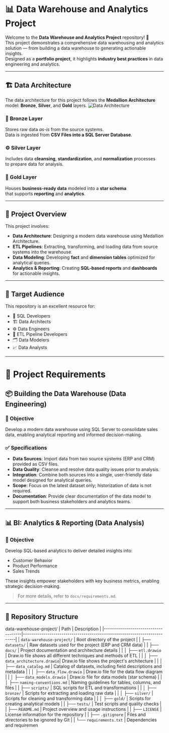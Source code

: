 # 📊 Data Warehouse and Analytics Project

Welcome to the **Data Warehouse and Analytics Project** repository! 🚀  
This project demonstrates a comprehensive data warehousing and analytics solution — from building a data warehouse to generating actionable insights.  
Designed as a **portfolio project**, it highlights **industry best practices** in data engineering and analytics.

---

## 🏗️ Data Architecture

The data architecture for this project follows the **Medallion Architecture** model: **Bronze**, **Silver**, and **Gold** layers.
![Data Architecture](docs/data_architecture.png)
### 🔹 Bronze Layer
Stores raw data *as-is* from the source systems.  
Data is ingested from **CSV Files into a SQL Server Database**.

### ⚙️ Silver Layer
Includes data **cleansing**, **standardization**, and **normalization** processes  
to prepare data for analysis.

### 🥇 Gold Layer
Houses **business-ready data** modeled into a **star schema**  
that supports **reporting** and **analytics**.

---

## 📖 Project Overview

This project involves:

- **Data Architecture**: Designing a modern data warehouse using Medallion Architecture.
- **ETL Pipelines**: Extracting, transforming, and loading data from source systems into the warehouse.
- **Data Modeling**: Developing **fact** and **dimension tables** optimized for analytical queries.
- **Analytics & Reporting**: Creating **SQL-based reports** and **dashboards** for actionable insights.

---

## 🎯 Target Audience

This repository is an excellent resource for:

- 🧠 SQL Developers  
- 🏗️ Data Architects  
- ⚙️ Data Engineers  
- 🔄 ETL Pipeline Developers  
- 🗂️ Data Modelers  
- 📈 Data Analysts  

---
# 🚀 Project Requirements

## 📦 Building the Data Warehouse (Data Engineering)

### 🎯 Objective
Develop a modern data warehouse using SQL Server to consolidate sales data, enabling analytical reporting and informed decision-making.

### ✅ Specifications
- **Data Sources**: Import data from two source systems (ERP and CRM) provided as CSV files.
- **Data Quality**: Cleanse and resolve data quality issues prior to analysis.
- **Integration**: Combine both sources into a single, user-friendly data model designed for analytical queries.
- **Scope**: Focus on the latest dataset only; historization of data is not required.
- **Documentation**: Provide clear documentation of the data model to support both business stakeholders and analytics teams.

---

## 📊 BI: Analytics & Reporting (Data Analysis)

### 🎯 Objective
Develop SQL-based analytics to deliver detailed insights into:

- Customer Behavior
- Product Performance
- Sales Trends

These insights empower stakeholders with key business metrics, enabling strategic decision-making.

> For more details, refer to `docs/requirements.md`.

---

## 📂 Repository Structure

data-warehouse-project/
| Path                                | Description                                                              |
|-------------------------------------|--------------------------------------------------------------------------|
| `data-warehouse-project/`          | Root directory of the project                                            |
| ├── `datasets/`                    | Raw datasets used for the project (ERP and CRM data)                     |
| ├── `docs/`                        | Project documentation and architecture details                          |
| │   ├── `etl.drawio`              | Draw.io file shows all different techniques and methods of ETL           |
| │   ├── `data_architecture.drawio`| Draw.io file shows the project's architecture                            |
| │   ├── `data_catalog.md`         | Catalog of datasets, including field descriptions and metadata           |
| │   ├── `data_flow.drawio`        | Draw.io file for the data flow diagram                                   |
| │   ├── `data_models.drawio`      | Draw.io file for data models (star schema)                               |
| │   ├── `naming-conventions.md`   | Naming guidelines for tables, columns, and files                         |
| ├── `scripts/`                    | SQL scripts for ETL and transformations                                  |
| │   ├── `bronze/`                 | Scripts for extracting and loading raw data                              |
| │   ├── `silver/`                 | Scripts for cleaning and transforming data                               |
| │   ├── `gold/`                   | Scripts for creating analytical models                                   |
| ├── `tests/`                      | Test scripts and quality checks                                          |
| ├── `README.md`                   | Project overview and usage instructions                                  |
| ├── `LICENSE`                     | License information for the repository                                   |
| ├── `.gitignore`                  | Files and directories to be ignored by Git                               |
| └── `requirements.txt`            | Dependencies and requiremen



